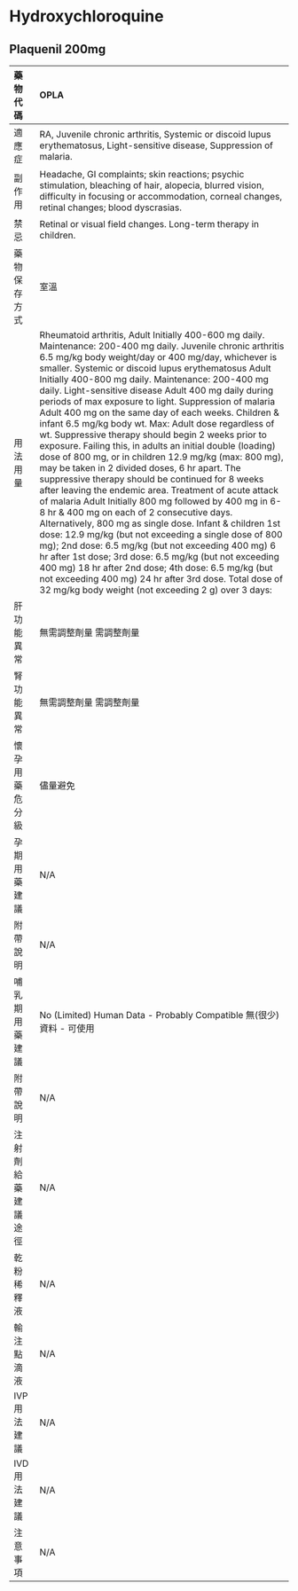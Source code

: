 # Hydroxychloroquine

## Plaquenil 200mg

| 藥物代碼 | OPLA |
| :--- | :--- |
| 適應症 | RA, Juvenile chronic arthritis, Systemic or discoid lupus erythematosus, Light-sensitive disease, Suppression of malaria. |
| 副作用 | Headache, GI complaints; skin reactions; psychic stimulation, bleaching of hair, alopecia, blurred vision, difficulty in focusing or accommodation, corneal changes, retinal changes; blood dyscrasias. |
| 禁忌 | Retinal or visual field changes. Long-term therapy in children. |
| 藥物保存方式 | 室溫 |
| 用法用量 | Rheumatoid arthritis, Adult Initially 400-600 mg daily. Maintenance: 200-400 mg daily. Juvenile chronic arthritis 6.5 mg/kg body weight/day or 400 mg/day, whichever is smaller. Systemic or discoid lupus erythematosus Adult Initially 400-800 mg daily. Maintenance: 200-400 mg daily. Light-sensitive disease Adult 400 mg daily during periods of max exposure to light. Suppression of malaria Adult 400 mg on the same day of each weeks. Children & infant 6.5 mg/kg body wt. Max: Adult dose regardless of wt. Suppressive therapy should begin 2 weeks prior to exposure. Failing this, in adults an initial double \(loading\) dose of 800 mg, or in children 12.9 mg/kg \(max: 800 mg\), may be taken in 2 divided doses, 6 hr apart. The suppressive therapy should be continued for 8 weeks after leaving the endemic area. Treatment of acute attack of malaria Adult Initially 800 mg followed by 400 mg in 6-8 hr & 400 mg on each of 2 consecutive days. Alternatively, 800 mg as single dose. Infant & children 1st dose: 12.9 mg/kg \(but not exceeding a single dose of 800 mg\); 2nd dose: 6.5 mg/kg \(but not exceeding 400 mg\) 6 hr after 1st dose; 3rd dose: 6.5 mg/kg \(but not exceeding 400 mg\) 18 hr after 2nd dose; 4th dose: 6.5 mg/kg \(but not exceeding 400 mg\) 24 hr after 3rd dose. Total dose of 32 mg/kg body weight \(not exceeding 2 g\) over 3 days: |
| 肝功能異常 | 無需調整劑量  需調整劑量 |
| 腎功能異常 | 無需調整劑量  需調整劑量 |
| 懷孕用藥危分級 | 儘量避免 |
| 孕期用藥建議 | N/A |
| 附帶說明 | N/A |
| 哺乳期用藥建議 | No \(Limited\) Human Data - Probably Compatible 無\(很少\)資料 - 可使用 |
| 附帶說明 | N/A |
| 注射劑給藥建議途徑 | N/A |
| 乾粉稀釋液 | N/A |
| 輸注點滴液 | N/A |
| IVP 用法建議 | N/A |
| IVD 用法建議 | N/A |
| 注意事項 | N/A |

